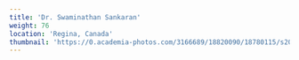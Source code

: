```yaml
---
title: 'Dr. Swaminathan Sankaran'
weight: 76
location: 'Regina, Canada'
thumbnail: 'https://0.academia-photos.com/3166689/18820090/18780115/s200_k.kalyanasundaram.jpg'
---
```

